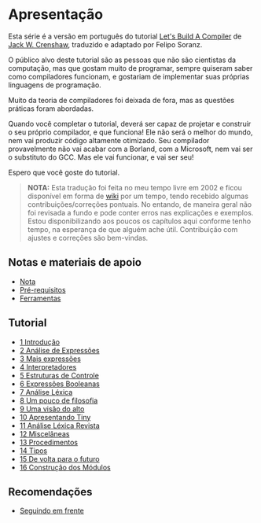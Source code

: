 # Apresentação

Esta série é a versão em português do tutorial [Let's Build A Compiler](https://compilers.iecc.com/crenshaw/) de [Jack W. Crenshaw](https://web.archive.org/web/20220308043954/https://jackcrenshaw.com/), traduzido e adaptado por Felipo Soranz.

O público alvo deste tutorial são as pessoas que não são cientistas da computação, mas que gostam muito de programar, sempre quiseram saber como compiladores funcionam, e gostariam de implementar suas próprias linguagens de programação.

Muito da teoria de compiladores foi deixada de fora, mas as questões práticas foram abordadas.

Quando você completar o tutorial, deverá ser capaz de projetar e construir o seu próprio compilador, e que funciona! Ele não será o melhor do mundo, nem vai produzir código altamente otimizado. Seu compilador provavelmente não vai acabar com a Borland, com a Microsoft, nem vai ser o substituto do GCC. Mas ele vai funcionar, e vai ser seu!

Espero que você goste do tutorial.

> **NOTA:** Esta tradução foi feita no meu tempo livre em 2002 e ficou disponível em forma de [wiki](http://tutorialcompiladores.pbworks.com/) por um tempo, tendo recebido algumas contribuições/correções pontuais. No entando, de maneira geral não foi revisada a fundo e pode conter erros nas explicações e exemplos. Estou disponibilizando aos poucos os capítulos aqui conforme tenho tempo, na esperança de que alguém ache útil. Contribuição com ajustes e correções são bem-vindas.

## Notas e materiais de apoio

- [Nota](nota.md)
- [Pré-requisitos](pre_requisitos.md)
- [Ferramentas](ferramentas.md)

## Tutorial

- [1 Introdução](01_introducao)
- [2 Análise de Expressões](02_analise_expressoes)
- [3 Mais expressões](03_mais_expressoes)
- [4 Interpretadores](04_interpretadores)
- [5 Estruturas de Controle](05_estruturas_controle)
- [6 Expressões Booleanas](06_expressoes_booleanas)
- [7 Análise Léxica](07_analise_lexica)
- [8 Um pouco de filosofia](08_um_pouco_de_filosofia)
- [9 Uma visão do alto](09_uma_visao_do_alto)
- [10 Apresentando Tiny](10_apresentando_tiny)
- [11 Análise Léxica Revista](11_analise_lexica_revisada)
- [12 Miscelâneas](12_miscelaneas)
- [13 Procedimentos](13_procedimentos)
- [14 Tipos](14_tipos)
- [15 De volta para o futuro](15_de_volta_para_o_futuro)
- [16 Construção dos Módulos](16_construcao_dos_modulos)

## Recomendações

- [Seguindo em frente](recomendacoes.md)
